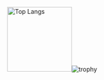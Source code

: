 <p align="left"> 
  <img alt="Top Langs" height="150px" src="https://github-readme-stats.vercel.app/api/top-langs/?username=kyurururn&layout=compact&count_private=true&show_icons=true />
  <img alt="github stats" height="150px" src="https://github-readme-stats.vercel.app/api?username=kyurururn&count_private=true&show_icons=true&show_icons=true />
</p>

[![trophy](https://github-profile-trophy.vercel.app/?username={名前}&theme=onedark&column=7
)](https://github.com/ryo-ma/github-profile-trophy)
